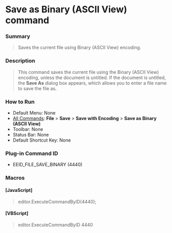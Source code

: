 # Save as Binary (ASCII View) command

### Summary

> Saves the current file using Binary (ASCII View) encoding.

### Description

> This command saves the current file using the Binary (ASCII View) encoding, unless the
> document is untitled. If the document is untitled, the **Save As** dialog box appears,
> which allows you to enter a file name to save the file as.

### How to Run

- Default Menu: None
- [All Commands](../tools/all_commands): **File** \> **Save**
\> **Save with Encoding** \> **Save as Binary (ASCII View)**
- Toolbar: None
- Status Bar: None
- Default Shortcut Key: None

### Plug-in Command ID

- EEID\_FILE\_SAVE\_BINARY (4440)

### Macros

#### \[JavaScript\]

> editor.ExecuteCommandByID(4440);

#### \[VBScript\]

> editor.ExecuteCommandByID 4440
